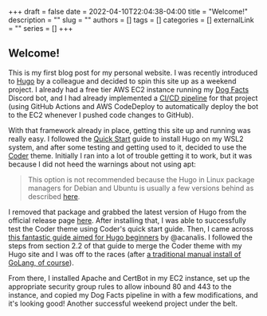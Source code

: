 +++ 
draft = false
date = 2022-04-10T22:04:38-04:00
title = "Welcome!"
description = ""
slug = ""
authors = []
tags = []
categories = []
externalLink = ""
series = []
+++

## Welcome!

This is my first blog post for my personal website. I was recently introduced to [Hugo](https://gohugo.io/) by a colleague and decided to spin this site up as a weekend project. I already had a free tier AWS EC2 instance running my [Dog Facts](https://github.com/phill-holbrook/dog-facts) Discord bot, and I had already implemented a [CI/CD pipeline](https://github.com/phill-holbrook/dog-facts/blob/master/.github/workflows/main.yml) for that project (using GitHub Actions and AWS CodeDeploy to automatically deploy the bot to the EC2 whenever I pushed code changes to GitHub).

With that framework already in place, getting this site up and running was really easy. I followed the [Quick Start](https://gohugo.io/getting-started/quick-start/) guide to install Hugo on my WSL2 system, and after some testing and getting used to it, decided to use the [Coder](https://github.com/luizdepra/hugo-coder) theme. Initially I ran into a lot of trouble getting it to work, but it was because I did not heed the warnings about not using apt:

>This option is not recommended because the Hugo in Linux package managers for Debian and Ubuntu is usually a few versions behind as described [here](https://github.com/gcushen/hugo-academic/issues/703).

I removed that package and grabbed the latest version of Hugo from the official release page [here](https://github.com/gohugoio/hugo/releases). After installing that, I was able to successfully test the Coder theme using Coder's quick start guide. Then, I came across [this fantastic guide aimed for Hugo beginners](https://acanalis.github.io/post/concepts-of-hugo/) by @acanalis. I followed the steps from section 2.2 of that guide to merge the Coder theme with my Hugo site and I was off to the races (after [a traditional manual install of GoLang, of course](https://go.dev/doc/install)).

From there, I installed Apache and CertBot in my EC2 instance, set up the appropriate security group rules to allow inbound 80 and 443 to the instance, and copied my Dog Facts pipeline in with a few modifications, and it's looking good! Another successful weekend project under the belt. 
